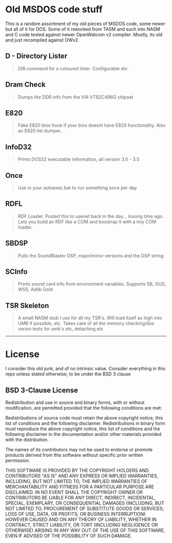 # Old MSDOS code stuff
This is a random assortment of my old pieces of MSDOS code, some newer but all of it for DOS.
Some of it reworked from TASM and such into NASM and C code tested against newer OpenWatcom v2 compiler.
Mostly, its old and just recompiled against OWv2.

## D - Directory Lister
> DIR command for a coloured lister. Configurable etc.

## Dram Check
> Dumps the DDR info from the VIA VT82C496G chipset

## E820
> Fake E820 bios hook if your bios doesnt have E820 functionality.
> Also an E820 list dumper..

## InfoD32
> Prints DOS32 executable information, all version 3.0 - 3.5

## Once
> Use in your autoexec.bat to run something once per day

## RDFL
> RDF Loader. Posted this to usenet back in the day... looong time ago.
> Lets you build an RDF like a COM and boostrap it with a tiny COM loader.

## SBDSP
> Pulls the SoundBlaster DSP, major/minor versions and the DSP string.

## SCInfo
> Prints sound card info from environment variables.
> Supports SB, GUS, WSS, Adlib Gold

## TSR Skeleton
> A small NASM stub I use for all my TSR's. Will load itself as high into UMB if possible, etc. Takes care of all the memory checking/dos verion tests for umb's etc, detaching etc

---

# License
I consider this old junk, and of no intrinsic value.
Consider everything in this repo unless stated otherwise, to be under the BSD 3 clause

## BSD 3-Clause License
Redistribution and use in source and binary forms, with or without modification, are permitted provided that the following conditions are met:

Redistributions of source code must retain the above copyright notice, this list of conditions and the following disclaimer.
Redistributions in binary form must reproduce the above copyright notice, this list of conditions and the following disclaimer in the documentation and/or other materials provided with the distribution.

The names of its contributors may not be used to endorse or promote products derived from this software without specific prior written permission.

THIS SOFTWARE IS PROVIDED BY THE COPYRIGHT HOLDERS AND CONTRIBUTORS "AS IS" AND ANY EXPRESS OR IMPLIED WARRANTIES, INCLUDING, BUT NOT LIMITED TO, THE IMPLIED WARRANTIES OF MERCHANTABILITY AND FITNESS FOR A PARTICULAR PURPOSE ARE DISCLAIMED. IN NO EVENT SHALL THE COPYRIGHT OWNER OR CONTRIBUTORS BE LIABLE FOR ANY DIRECT, INDIRECT, INCIDENTAL, SPECIAL, EXEMPLARY, OR CONSEQUENTIAL DAMAGES (INCLUDING, BUT NOT LIMITED TO, PROCUREMENT OF SUBSTITUTE GOODS OR SERVICES; LOSS OF USE, DATA, OR PROFITS; OR BUSINESS INTERRUPTION) HOWEVER CAUSED AND ON ANY THEORY OF LIABILITY, WHETHER IN CONTRACT, STRICT LIABILITY, OR TORT (INCLUDING NEGLIGENCE OR OTHERWISE) ARISING IN ANY WAY OUT OF THE USE OF THIS SOFTWARE, EVEN IF ADVISED OF THE POSSIBILITY OF SUCH DAMAGE.

